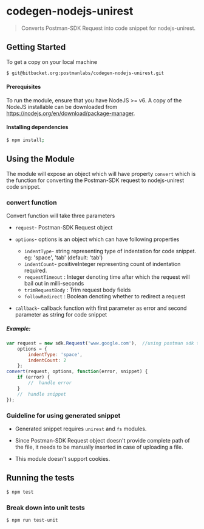 # codegen-nodejs-unirest

> Converts Postman-SDK Request into code snippet for nodejs-unirest.

## Getting Started
 To get a copy on your local machine
```bash
$ git@bitbucket.org:postmanlabs/codegen-nodejs-unirest.git
```

#### Prerequisites
To run the module, ensure that you have NodeJS >= v6. A copy of the NodeJS installable can be downloaded from https://nodejs.org/en/download/package-manager.

#### Installing dependencies
```bash
$ npm install;
```

## Using the Module
The module will expose an object which will have property `convert` which is the function for converting the Postman-SDK request to nodejs-unirest code snippet.

### convert function
Convert function will take three parameters
* `request`- Postman-SDK Request object

* `options`- options is an object which can have following properties
    * `indentType`- string representing type of indentation for code snippet. eg: 'space', 'tab' (default: 'tab')
    * `indentCount`- positiveInteger representing count of indentation required.
    * `requestTimeout` : Integer denoting time after which the request will bail out in milli-seconds
    * `trimRequestBody` : Trim request body fields
    * `followRedirect` : Boolean denoting whether to redirect a request

* `callback`- callback function with first parameter as error and second parameter as string for code snippet

##### Example:
```js
var request = new sdk.Request('www.google.com'),  //using postman sdk to create request  
    options = {
        indentType: 'space',
        indentCount: 2
    };
convert(request, options, function(error, snippet) {
    if (error) {
        //  handle error
    }
    //  handle snippet
});
```

### Guideline for using generated snippet
* Generated snippet requires `unirest` and `fs` modules.

* Since Postman-SDK Request object doesn't provide complete path of the file, it needs to be manually inserted in case of uploading a file.

* This module doesn't support cookies.

## Running the tests

```bash
$ npm test
```

### Break down into unit tests

```bash
$ npm run test-unit
```